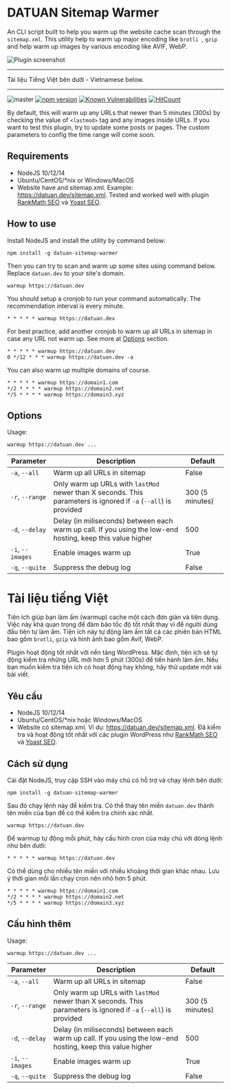 # DATUAN Sitemap Warmer

An CLI script built to help you warm up the website cache scan through the `sitemap.xml`. This utility help to warm up major encoding like `brotli
`, `gzip` and help warm up images by various encoding like AVIF, WebP.

![Plugin screenshot](https://datuan.dev/wp-content/uploads/2020/11/datuan-sitemap-warmer.jpg)

-----------------------------------------
Tài liệu Tiếng Việt bên dưới - Vietnamese below.

-----------------------------------------
![master](https://github.com/tdtgit/TDT-sitemap-warmer/workflows/Node.js%20CI/badge.svg) [![npm version](https://badge.fury.io/js/datuan-sitemap-warmer.svg)](https://www.npmjs.com/package/datuan-sitemap-warmer) [![Known Vulnerabilities](https://snyk.io/test/github/tdtgit/sitemap-warmer/badge.svg?targetFile=package.json)](https://snyk.io/test/github/tdtgit/sitemap-warmer?targetFile=package.json) [![HitCount](http://hits.dwyl.com/tdtgit/sitemap-warmer.svg)](http://hits.dwyl.com/tdtgit/sitemap-warmer)

By default, this will warm up any URLs that newer than 5 minutes (300s) by checking the value of `<lastmod>` tag and any images inside URLs. If
 you want to test this plugin, try to update some posts or pages. The custom parameters to config the time range will come soon.
 
## Requirements
* NodeJS 10/12/14
* Ubuntu/CentOS/*nix or Windows/MacOS
* Website have and sitemap.xml. Example: https://datuan.dev/sitemap.xml. Tested and worked well with plugin [RankMath SEO](https://rankmath.com/kb/configure-sitemaps/) và [Yoast SEO](https://yoast.com/help/xml-sitemaps-in-the-wordpress-seo-plugin/).
 
## How to use
Install NodeJS and install the utility by command below:

```
npm install -g datuan-sitemap-warmer
```

Then you can try to scan and warm up some sites using command below. Replace `datuan.dev` to your site's domain. 

```
warmup https://datuan.dev
```

You should setup a cronjob to run your command automatically. The recommendation interval is every minute.

```
* * * * * warmup https://datuan.dev
```

For best practice, add another cronjob to warm up all URLs in sitemap in case any URL not warm up. See more at [Options](#section) section.

```
* * * * * warmup https://datuan.dev
0 */12 * * * warmup https://datuan.dev -a
```

You can also warm up multiple domains of course.

```
* * * * * warmup https://domain1.com
*/2 * * * * warmup https://domain2.net
*/5 * * * * warmup https://domain3.xyz
```

## Options

Usage:

```
warmup https://datuan.dev ...
```

| Parameter        | Description                                                                                                     | Default         |
|------------------|-----------------------------------------------------------------------------------------------------------------|-----------------|
| `-a`, `--all`    | Warm up all URLs in sitemap                                                                                     | False           |
| `-r`, `--range`  | Only warm up URLs with `lastMod` newer than X seconds. This parameters is ignored if `-a` (`--all`) is provided | 300 (5 minutes) |
| `-d`, `--delay`  | Delay (in miliseconds) between each warm up call. If you using the low-end hosting, keep this value higher      | 500             |
| `-i`, `--images` | Enable images warm up                                                                                           | True            |
| `-q`, `--quite`  | Suppress the debug log                                                                                          | False           |

# Tài liệu tiếng Việt

Tiện ích giúp bạn làm ấm (warmup) cache một cách đơn giản và tiện dụng. Việc này khá quan trọng để đảm bảo tốc độ tốt nhất thay vì để người dùng
đầu tiên tự làm ấm. Tiện ích này tự động làm ấm tất cả các phiên bản HTML bao gồm `brotli`, `gzip` và hình ảnh bao gồm Avif, WebP.
 
Plugin hoạt động tốt nhất với nền tảng WordPress. Mặc định, tiện ích sẽ tự động kiểm tra những URL mới hơn 5 phút (300s) để tiến hành làm ấm. Nếu bạn
 muốn kiểm tra tiện ích có hoạt động hay không, hãy thử update một vài bài viết.

## Yêu cầu
* NodeJS 10/12/14
* Ubuntu/CentOS/*nix hoặc Windows/MacOS
* Website có sitemap.xml. Ví dụ: https://datuan.dev/sitemap.xml. Đã kiểm tra và hoạt động tốt nhất với các plugin WordPress như [RankMath SEO](https://rankmath.com/kb/configure-sitemaps/) và [Yoast SEO](https://yoast.com/help/xml-sitemaps-in-the-wordpress-seo-plugin/).

## Cách sử dụng
Cài đặt NodeJS, truy cập SSH vào máy chủ có hỗ trợ và chạy lệnh bên dưới:

```
npm install -g datuan-sitemap-warmer
```

Sau đó chạy lệnh này để kiểm tra. Có thể thay tên miền `datuan.dev` thành tên miền của bạn để có thể kiểm tra chính xác nhất.

```
warmup https://datuan.dev
```

Để warmup tự động mỗi phút, hãy cấu hình cron của máy chủ với dòng lệnh như bên dưới:

```
* * * * * warmup https://datuan.dev
```

Có thể dùng cho nhiều tên miền với nhiều khoảng thời gian khác nhau. Lưu ý thời gian mỗi lần chạy cron nên nhỏ hơn 5 phút.

```
* * * * * warmup https://domain1.com
*/2 * * * * warmup https://domain2.net
*/5 * * * * warmup https://domain3.xyz
```

## Cấu hình thêm

Usage:

```
warmup https://datuan.dev ...
```

| Parameter        | Description                                                                                                     | Default         |
|------------------|-----------------------------------------------------------------------------------------------------------------|-----------------|
| `-a`, `--all`    | Warm up all URLs in sitemap                                                                                     | False           |
| `-r`, `--range`  | Only warm up URLs with `lastMod` newer than X seconds. This parameters is ignored if `-a` (`--all`) is provided | 300 (5 minutes) |
| `-d`, `--delay`  | Delay (in miliseconds) between each warm up call. If you using the low-end hosting, keep this value higher      | 500             |
| `-i`, `--images` | Enable images warm up                                                                                           | True            |
| `-q`, `--quite`  | Suppress the debug log                                                                                          | False           |
